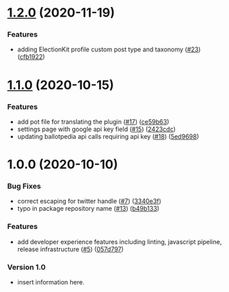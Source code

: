 # [1.2.0](https://github.com/Automattic/newspack-electionkit/compare/v1.1.0...v1.2.0) (2020-11-19)


### Features

* adding ElectionKit profile custom post type and taxonomy ([#23](https://github.com/Automattic/newspack-electionkit/issues/23)) ([cfb1922](https://github.com/Automattic/newspack-electionkit/commit/cfb19224659d18b0c5b0660b6babff3ac4ad4d63))

# [1.1.0](https://github.com/Automattic/newspack-electionkit/compare/v1.0.0...v1.1.0) (2020-10-15)


### Features

* add pot file for translating the plugin ([#17](https://github.com/Automattic/newspack-electionkit/issues/17)) ([ce59b63](https://github.com/Automattic/newspack-electionkit/commit/ce59b63cc9eb6049f38bd54ae0185dfbc5f90d0f))
* settings page with google api key field ([#15](https://github.com/Automattic/newspack-electionkit/issues/15)) ([2423cdc](https://github.com/Automattic/newspack-electionkit/commit/2423cdcc9acb1e66dde88adae880902232e671b9))
* updating ballotpedia api calls requiring api key ([#18](https://github.com/Automattic/newspack-electionkit/issues/18)) ([5ed9698](https://github.com/Automattic/newspack-electionkit/commit/5ed9698a4785b738252f1a1bea4537f924fe8214))

# 1.0.0 (2020-10-10)


### Bug Fixes

* correct escaping for twitter handle ([#7](https://github.com/Automattic/newspack-electionkit/issues/7)) ([3340e3f](https://github.com/Automattic/newspack-electionkit/commit/3340e3f45e4d1236746876167e7e3c76946b14a0))
* typo in package repository name ([#13](https://github.com/Automattic/newspack-electionkit/issues/13)) ([b49b133](https://github.com/Automattic/newspack-electionkit/commit/b49b133f0a6be7c72123de44b5f3f0a498cabcde))


### Features

* add developer experience features including linting, javascript pipeline, release infrastructure ([#5](https://github.com/Automattic/newspack-electionkit/issues/5)) ([057d797](https://github.com/Automattic/newspack-electionkit/commit/057d797b1ce9caad4fdfab942cb6f5486a0e2caa))

### Version 1.0

* insert information here.
